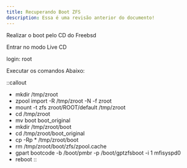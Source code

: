 ```yaml
---
title: Recuperando Boot ZFS
description: Essa é uma revisão anterior do documento!
---
```


Realizar o boot pelo CD do Freebsd

Entrar no modo Live CD

login: root

Executar os comandos Abaixo:

::callout
- mkdir /tmp/zroot
- zpool import -R /tmp/zroot -N -f zroot
- mount  -t zfs zroot/ROOT/default /tmp/zroot
- cd /tmp/zroot
- mv boot boot_original
- mkdir /tmp/zroot/boot
- cd /tmp/zroot/boot_original
- cp -Rp * /tmp/zroot/boot
- rm /tmp/zroot/boot/zfs/zpool.cache
- gpart bootcode -b /boot/pmbr -p /boot/gptzfsboot -i 1 mfisyspd0
- reboot
::